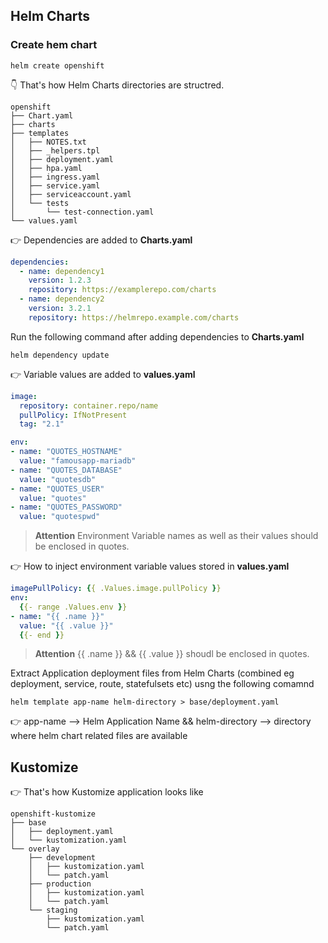 ## Helm Charts

### Create hem chart

    helm create openshift

👇 That's how Helm Charts directories are structred.
```
openshift
├── Chart.yaml
├── charts
├── templates
│   ├── NOTES.txt
│   ├── _helpers.tpl
│   ├── deployment.yaml
│   ├── hpa.yaml
│   ├── ingress.yaml
│   ├── service.yaml
│   ├── serviceaccount.yaml
│   └── tests
│       └── test-connection.yaml
└── values.yaml
```

👉 Dependencies are added to **Charts.yaml**

```YAML
dependencies:
  - name: dependency1
    version: 1.2.3
    repository: https://examplerepo.com/charts
  - name: dependency2
    version: 3.2.1
    repository: https://helmrepo.example.com/charts
```
Run the following command after adding dependencies to **Charts.yaml**

    helm dependency update

👉 Variable values are added to **values.yaml**

```YAML
image:
  repository: container.repo/name
  pullPolicy: IfNotPresent
  tag: "2.1"

env:
- name: "QUOTES_HOSTNAME"
  value: "famousapp-mariadb" 
- name: "QUOTES_DATABASE"
  value: "quotesdb"
- name: "QUOTES_USER"
  value: "quotes"
- name: "QUOTES_PASSWORD"
  value: "quotespwd"
```
>**Attention**
Environment Variable names as well as their values should be enclosed in quotes.

👉 How to inject environment variable values stored in **values.yaml**

```YAML
imagePullPolicy: {{ .Values.image.pullPolicy }}
env:
  {{- range .Values.env }}
- name: "{{ .name }}"
  value: "{{ .value }}"
  {{- end }}
```
>**Attention**
{{ .name }} && {{ .value }} shoudl be enclosed in quotes.

Extract Application deployment files from Helm Charts (combined eg deployment, service, route, statefulsets etc) usng the following comamnd 

    helm template app-name helm-directory > base/deployment.yaml

👉 app-name --> Helm Application Name && helm-directory --> directory where helm chart related files are available

## Kustomize

👉 That's how Kustomize application looks like

```
openshift-kustomize
├── base
│   ├── deployment.yaml
│   └── kustomization.yaml
└── overlay
    ├── development
    │   ├── kustomization.yaml
    │   └── patch.yaml
    ├── production
    │   ├── kustomization.yaml
    │   └── patch.yaml
    └── staging
        ├── kustomization.yaml
        └── patch.yaml
```